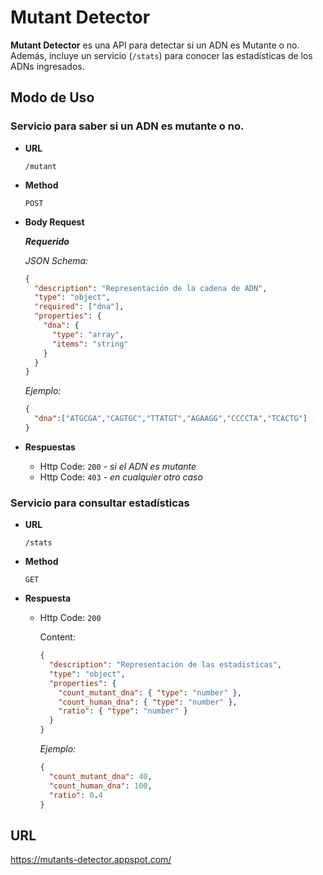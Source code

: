 # Mutant Detector

**Mutant Detector** es una API para detectar si un ADN es Mutante o no. Además, incluye un servicio (`/stats`) para conocer las estadísticas de los ADNs ingresados.

## Modo de Uso

### Servicio para saber si un ADN es mutante o no.

* **URL**
  
  `/mutant`
  
* **Method**

  `POST`
  
* **Body Request**

  ***Requerido***

  *JSON Schema:*
	
  ```json
  {
    "description": "Representación de la cadena de ADN",
    "type": "object",
    "required": ["dna"],
    "properties": {
      "dna": {
        "type": "array",
        "items": "string"
      } 
    }
  }
  ```

  *Ejemplo:*
  
  ```json
  {
    "dna":["ATGCGA","CAGTGC","TTATGT","AGAAGG","CCCCTA","TCACTG"]
  }
  ```


* **Respuestas**

    * Http Code: `200`    *- si el ADN es mutante*
    * Http Code: `403`    *- en cualquier otro caso*


### Servicio para consultar estadísticas

* **URL**
  
  `/stats`
  
* **Method**

  `GET`
  
* **Respuesta**

    * Http Code: `200`
    
      Content: 
      
      ```json
      {
        "description": "Representación de las estadisticas",
        "type": "object",
        "properties": {
          "count_mutant_dna": { "type": "number" },
          "count_human_dna": { "type": "number" },
          "ratio": { "type": "number" }
        }
      }
      ```
     
      *Ejemplo:*
  
      ```json
      {
        "count_mutant_dna": 40,
        "count_human_dna": 100,
        "ratio": 0.4
      }
      ```
     
## URL

  <https://mutants-detector.appspot.com/>
